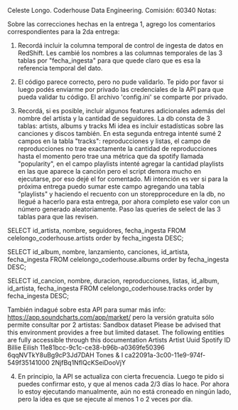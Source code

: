 Celeste Longo. Coderhouse Data Engineering. Comisión: 60340
Notas:

Sobre las correcciones hechas en la entrega 1, agrego los comentarios correspondientes para la 2da entrega:

1) Recordá incluir la columna temporal de control de ingesta de datos en RedShift.
Les cambié los nombres a las columnas temporales de las 3 tablas por "fecha_ingesta" para que quede claro que es esa la referencia temporal del dato.

2) El código parece correcto, pero no pude validarlo. Te pido por favor si luego podés enviarme por privado las credenciales de la API para que pueda validar tu código.
El archivo 'config.ini' se comparte por privado.

3) Recordá, si es posible, incluir algunos features adicionales además del nombre del artista y la cantidad de seguidores.
La db consta de 3 tablas: artists, albums y tracks
Mi idea es incluir estadísticas sobre las canciones y discos también. En esta segunda entrega intenté sumé 2 campos en la tabla "tracks": reproducciones y listas, el campo de reproducciones no trae exactamente la cantidad de reproducciones hasta el momento pero trae una métrica que da spotify llamada "popularity", en el campo playlists intenté agregar la cantidad playlists en las que aparece la canción pero el script demora mucho en ejecutarse, por eso dejé el for comentado. Mi intención es ver si para la próxima entrega puedo sumar este campo agregando una tabla "playlists" y haciendo el recuento con un storepprocedure en la db, no llegué a hacerlo para esta entrega, por ahora completo ese valor con un número generado aleatoriamente.
Paso las queries de select de las 3 tablas para que las revisen. 

SELECT id_artista, nombre, seguidores, fecha_ingesta
FROM celelongo_coderhouse.artists
order by fecha_ingesta DESC;

SELECT id_album, nombre, lanzamiento, canciones, id_artista, fecha_ingesta
FROM celelongo_coderhouse.albums
order by fecha_ingesta DESC;

SELECT id_cancion, nombre, duracion, reproducciones, listas, id_album, id_artista, fecha_ingesta
FROM celelongo_coderhouse.tracks
order by fecha_ingesta DESC;

También indagué sobre esta API para sumar más info: https://app.soundcharts.com/app/market/ pero la versión gratuita sólo permite consultar por 2 artistas:
Sandbox dataset
Please be advised that this environment provides a free but limited dataset.
The following entities are fully accessible through this documentation
Artists
Artist	Uuid	Spotify ID
Billie Eilish	11e81bcc-9c1c-ce38-b96b-a0369fe50396	6qqNVTkY8uBg9cP3Jd7DAH
Tones & I	ca22091a-3c00-11e9-974f-549f35141000	2NjfBq1NflQcKSeiDooVjY

4) En principio, la API se actualiza con cierta frecuencia. Luego te pido si puedes confirmar esto, y que al menos cada 2/3 días lo hace.
Por ahora lo estoy ejecutando manualmente, aún no está croneado en ningún lado, pero la idea es que se ejecute al menos 1 o 2 veces por día.
